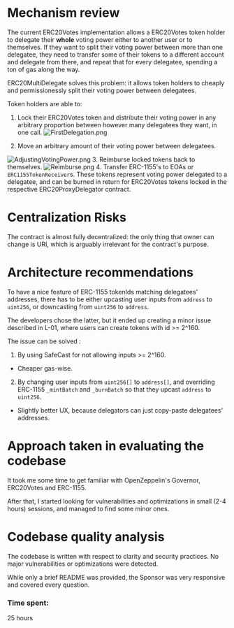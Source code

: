 # Mechanism review

The current ERC20Votes implementation allows a ERC20Votes token holder to delegate their **whole** voting power either to another user or to themselves. If they want to split their voting power between more than one delegatee, they need to transfer some of their tokens to a different account and delegate from there, and repeat that for every delegatee, spending a ton of gas along the way.

ERC20MultiDelegate solves this problem: it allows token holders to cheaply and permissionessly split their voting power between delegatees.

Token holders are able to:

1. Lock their ERC20Votes token and distribute their voting power in any arbitrary proportion between however many delegatees they want, in one call.
![FirstDelegation.png](https://user-images.githubusercontent.com/85546446/274232424-e6ed4ef1-29a9-4be5-ae3c-50ab5f518bd4.png)

2. Move an arbitrary amount of their voting power between delegatees.

![AdjustingVotingPower.png](https://user-images.githubusercontent.com/85546446/274232660-49951268-f897-4522-a739-386488a79947.png)
3. Reimburse locked tokens back to themselves.
![Reimburse.png](https://user-images.githubusercontent.com/85546446/274232768-bc27ffe8-8d98-4fd1-826f-d9ae0ab96dfc.png)
4. Transfer ERC-1155's to EOAs or `ERC1155TokenReceiver`s. These tokens represent voting power delegated to a delegatee, and can be burned in return for ERC20Votes tokens locked in the respective ERC20ProxyDelegator contract.




# Centralization Risks

The contract is almost fully decentralized: the only thing that owner can change is URI, which is arguably irrelevant for the contract's purpose.

# Architecture recommendations

To have a nice feature of ERC-1155 tokenIds matching delegatees' addresses, there has to be either upcasting user inputs from `address` to `uint256`, or downcasting from `uint256` to `address`. 

The developers chose the latter, but it ended up creating a minor issue described in L-01, where users can create tokens with id >= 2^160. 

The issue can be solved :

1. By using SafeCast for not allowing inputs >= 2^160.

- Cheaper gas-wise.

2. By changing user inputs from `uint256[]` to `address[]`, and overriding ERC-1155 `_mintBatch` and `_burnBatch` so that they upcast `address` to `uint256`. 

- Slightly better UX, because delegators can just copy-paste delegatees' addresses.

# Approach taken in evaluating the codebase

It took me some time to get familiar with OpenZeppelin's Governor, ERC20Votes and ERC-1155.

After that, I started looking for vulnerabilities and optimizations in small (2-4 hours) sessions, and managed to find some minor ones.

# Codebase quality analysis

The codebase is written with respect to clarity and security practices. No major vulnerabilities or optimizations were detected. 

While only a brief README was provided, the Sponsor was very responsive and covered every question.




### Time spent:
25 hours